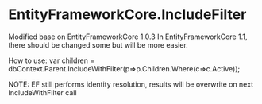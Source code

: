 # EntityFrameworkCore.IncludeFilter

Modified base on EntityFrameworkCore 1.0.3
In EntityFrameworkCore 1.1, there should be changed some but will be more easier.

How to use:
var children = dbContext.Parent.IncludeWithFilter(p=>p.Children.Where(c=>c.Active));

NOTE: EF still performs identity resolution, results will be overwrite on next IncludeWithFilter call
